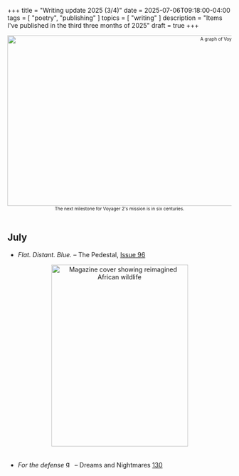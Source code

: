 +++
title = "Writing update 2025 (3/4)"
date = 2025-07-06T09:18:00-04:00
tags = [
    "poetry",
    "publishing"
]
topics = [
    "writing"
]
description = "Items I've published in the third three months of 2025"
draft = true
+++

<div align="center" style="font-size:x-small"><img src="https://milkfish08.s3.us-east-1.amazonaws.com/photo/blog/abovethefold/voyager-2-past-and-future-mission-english-76b920.jpg" alt="A graph of Voyager 2 speed vs. time" width="1024" height="383" title="Voyager 2 mission plotted out to deep time" /><br />The next milestone for Voyager 2's mission is in six centuries.</div><br clear="all" />

## July

* *Flat. Distant. Blue.* – The Pedestal, [Issue 96](https://thepedestalmagazine.com/richard-magahiz-flat-distant-blue/)
<div align="center"><img src="https://milkfish08.s3.us-east-1.amazonaws.com/photo/blog/_20250706_053524.JPG" title="Dreams and Nightmares 130 cover" alt="Magazine cover showing reimagined African wildlife" width="307" height="408" /></div><br clear="all" />

* *For the defense* <img src="https://milkfish08.s3.amazonaws.com/photo/blog/award_star_gold_1.png" width=16 height=16 title="gold star" /> – Dreams and Nightmares [130](https://dreamsandnightmaresmagazine.blogspot.com/2025/06/062025b.html)

<!-- ## August -->

<!-- ## September -->